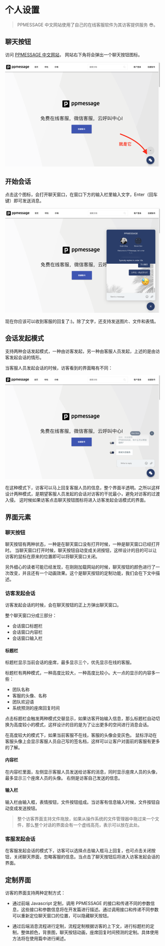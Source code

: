 # 个人设置

> PPMESSAGE 中文网站使用了自己的在线客服软件为其访客提供服务 :sunglasses:。

## 聊天按钮

访问 [PPMESSAGE 中文网站](https://ppmessage.cn)， 网站右下角将会弹出一个聊天按钮图标。

![聊天按钮](../images/launcher-button.png)

## 开始会话

点击这个图标，会打开聊天窗口，在窗口下方的输入栏里输入文字，Enter（回车键）即可发送消息。

![开始聊天](../images/start-conversation.png)

现在你应该可以收到客服的回复了:)。除了文字，还支持发送图片、文件和表情。



## 会话发起模式

支持两种会话发起模式，一种由访客发起，另一种由客服人员发起，上述的是由访客发起会话的情形。

当客服人员发起会话的时候，访客看到的界面略有不同：

![客服人员发起会话](../images/quick-conversation.png)

在这种模式下，访客可以马上回复客服人员的信息，整个界面半透明。之所以这样设计两种模式，是期望客服人员发起的会话对访客的干扰最小，避免对访客的过渡入侵。
这时候如果访客点击聊天按钮图标将进入访客发起会话模式的界面。


## 界面元素

### 聊天按钮

聊天按钮有两种状态，一种是在聊天窗口没有打开时候，一种是聊天窗口已经打开时。
当聊天窗口打开时候，聊天按钮自动变成关闭按钮，这样设计的目的可以让访客的鼠标在原来的位置即可以将聊天窗口关闭。

另外细心的读者可能已经发现，在刚刚加载网站的时候，聊天按钮的颜色进行了一次改变，并且还有一个动画效果。这个是聊天按钮的定制功能，我们会在下文中描述。

### 访客发起会话

访客发起会话的时候，会在聊天按钮的正上方弹出聊天窗口。

整个聊天窗口分成三部分：

* 会话窗口标题栏
* 会话窗口内容栏
* 会话窗口输入栏

#### 标题栏

标题栏显示当前会话的座席，最多显示三个，优先显示在线的客服。

标题栏有两种模式，一种高度比较大，一种高度比较小。大一点的显示的内容多一些：

* 团队名称
* 客服的头像、名称
* 团队欢迎语
* 系统预测的座席回复时间

点击标题栏会触发两种模式交替显示，如果访客开始输入信息，那么标题栏自动切换为高度较小的模式，这样设计的目的是为了让出更多的空间进行消息会话。

在高度较大的模式下，如果当前客服不在线，客服的头像会变灰色。
鼠标浮动在客服头像上会显示客服人员自己写的签名档，这样可以让客户对面前的客服有更多的了解。

#### 内容栏

在内容栏里面，左侧显示客服人员发送给访客的消息，同时显示座席人员的头像，最多显示三个座席人员的头像。
右侧是访客自己发送的信息。

#### 输入栏

输入栏由输入框，表情按钮，文件按钮组成。当访客有信息输入时候，文件按钮自动变成发送按钮。

> 整个访客界面支持文件拖放，如果从操作系统的文件管理器中拖过来一个文件，那么整个对话的界面会有一个虚线高亮，表示可以放在此处。

### 客服发起会话

在客服发起会话的模式下，访客可以选择点击输入框马上回复，也可点击关闭按钮，关闭聊天界面，忽略客服的信息。当点击了聊天按钮后将进入访客发起会话的界面。

## 定制界面

访客的界面支持两种定制方式：

* 通过前端 Javascript 定制，调用 PPMESSAGE 的接口和传递不同的参数信息，这些接口和参数信息将在开发篇进行描述。通过调用接口和传递不同参数可以重新定位聊天窗口的位置，可以隐藏聊天按钮。

* 通过后端消息流程进行定制，流程定制根据访客的上下文，进行标题栏的定制，整体颜色，背景图，聊天按钮动画，座席回复时间预测的定制。具体使用方法将在使用篇中进行阐述。



